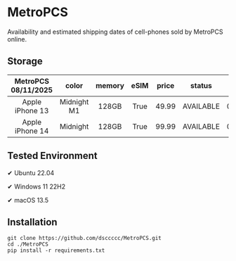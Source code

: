 # MetroPCS
Availability and estimated shipping dates of cell-phones sold by MetroPCS online.
## Storage
|MetroPCS 08/11/2025|color|memory|eSIM|price|status|shipping from|shipping to|
|:--:|:--:|:--:|:--:|:--:|:--:|:--:|:--:|
|Apple iPhone 13|Midnight M1|128GB|True|49.99|AVAILABLE|08/11/2025|08/18/2025|
|Apple iPhone 14|Midnight|128GB|True|99.99|AVAILABLE|08/11/2025|08/18/2025|

## Tested Environment
✔ Ubuntu 22.04

✔ Windows 11 22H2

✔ macOS 13.5
## Installation
```
git clone https://github.com/dsccccc/MetroPCS.git
cd ./MetroPCS
pip install -r requirements.txt
```
